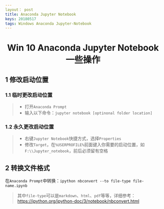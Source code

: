 ```yaml
---
layout： post
title: Anaconda Jupyter Notebook
keys: 20180517
tags: Windows Anaconda Jupyter-Notebook
---
```

# <center>Win 10 Anaconda Jupyter Notebook一些操作</center>

## 1 修改启动位置

### 1.1 临时更改启动位置
> - 打开`Anaconda Prompt`
> - 输入以下命令：`jupyter notebook [optinonal folder location]`

###  1.2 永久更改启动位置

> - 右键`Jupyter Notebook`快捷方式，选择`Properties`
> - 修改`Target`，在`%USERPROFILE%`前面键入你需要的启动位置，如`F:\\Jupyter_notebook`，前后必须留有空格

## 2 转换文件格式

在`Anaconda Prompt`中转换：`ipython nbconvert --to file-type file-name.ipynb `

> 其中`file-type`可以是`markdown`、`html`、`pdf`等等，详细参考：https://ipython.org/ipython-doc/3/notebook/nbconvert.html
>

